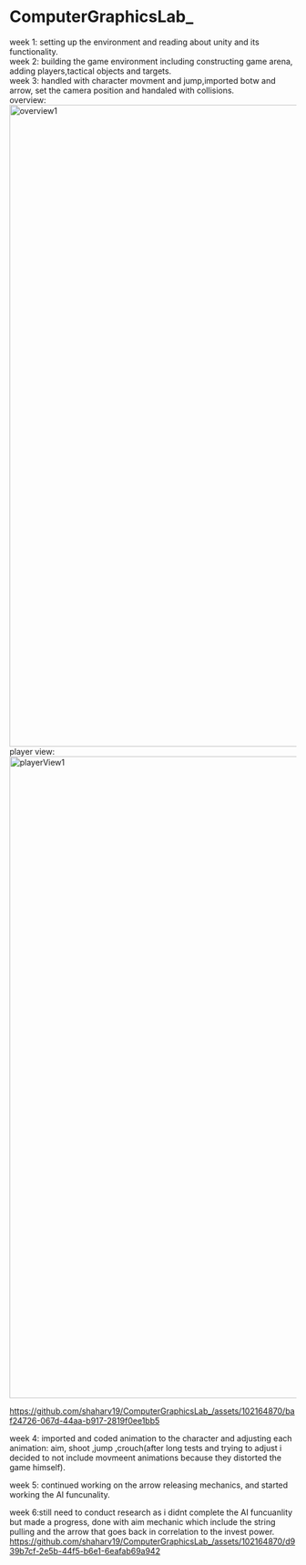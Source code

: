 # ComputerGraphicsLab_
week 1: setting up the environment and reading about unity and its functionality.<br />
week 2: building the game environment including constructing game arena, adding players,tactical objects and targets.<br />
week 3: handled with character movment and jump,imported botw and arrow, set the camera position and handaled with collisions.<br />
overview:
<img width="1128" alt="overview1" src="https://github.com/shaharv19/ComputerGraphicsLab_/assets/102164870/249b8d0f-4f23-4d2b-8107-903e458a28ba">
player view:
<img width="1128" alt="playerView1" src="https://github.com/shaharv19/ComputerGraphicsLab_/assets/102164870/eb103f0d-9a3b-4c67-8b7c-4c97e5c0f922">

https://github.com/shaharv19/ComputerGraphicsLab_/assets/102164870/baf24726-067d-44aa-b917-2819f0ee1bb5

week 4: imported and coded animation to the character and adjusting each animation: aim, shoot ,jump ,crouch(after long tests and trying to adjust i decided to not include movmeent animations because they distorted the game himself).<br />

week 5: continued working on the arrow releasing mechanics, and started working the AI funcunality.

week 6:still need to conduct research as i didnt complete the AI funcuanlity but made a progress, done with aim mechanic which include the string pulling and the arrow that goes back in correlation to the invest power.<br />
https://github.com/shaharv19/ComputerGraphicsLab_/assets/102164870/d939b7cf-2e5b-44f5-b6e1-6eafab69a942










